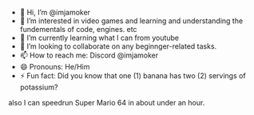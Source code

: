 - 👋 Hi, I’m @imjamoker
- 👀 I’m interested in video games and learning and understanding the fundementals of code, engines. etc
- 🌱 I’m currently learning what I can from youtube
- 💞️ I’m looking to collaborate on any beginnger-related tasks.
- 📫 How to reach me: Discord @imjamoker
- 😄 Pronouns: He/Him
- ⚡ Fun fact: Did you know that one (1) banana has two (2) servings of potassium?


also I can speedrun Super Mario 64 in about under an hour. 

<!---
imjamoker/imjamoker is a ✨ special ✨ repository because its `README.md` (this file) appears on your GitHub profile.
You can click the Preview link to take a look at your changes.
--->
